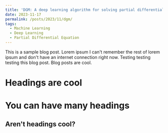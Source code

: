 ```yaml
---
title: 'DGM: A deep learning algorithm for solving partial differential equations'
date: 2023-11-17
permalink: /posts/2023/11/dgm/
tags:
  - Machine Learning 
  - Deep Learning
  - Partial Differential Equation
---
```


This is a sample blog post. Lorem ipsum I can't remember the rest of lorem ipsum and don't have an internet connection right now. Testing testing testing this blog post. Blog posts are cool.

Headings are cool
======

You can have many headings
======

Aren't headings cool?
------